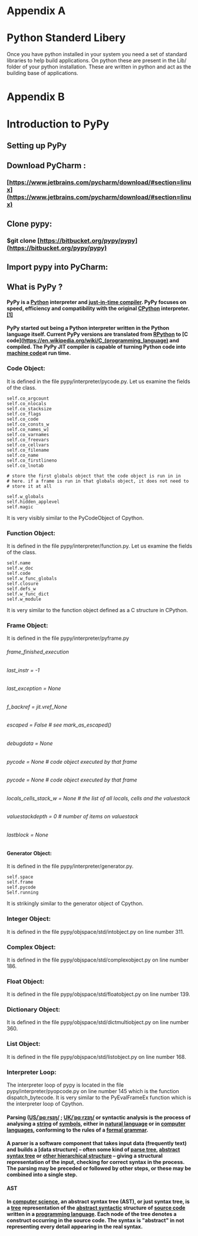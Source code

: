 # Appendix A  


# Python Standerd Libery


Once you have python installed in your system you need a set of standard libraries to help build
applications. On python these are present in the Lib/ folder of your python installation. These
are written in python and act as the building base of applications.



# Appendix B

# Introduction to PyPy

## Setting up PyPy

## Download PyCharm :

### [https://www.jetbrains.com/pycharm/download/#section=linux](https://www.jetbrains.com/pycharm/download/#section=linux)
 
## Clone pypy:

### $git clone [https://bitbucket.org/pypy/pypy](https://bitbucket.org/pypy/pypy)

## Import pypy into PyCharm:

## What is PyPy ?

#### PyPy is a [Python](https://en.wikipedia.org/wiki/Python_(programming_language)) interpreter and [just-in-time compiler](https://en.wikipedia.org/wiki/Just-in-time_compilation). PyPy focuses on speed, efficiency and compatibility with the original [CPython](https://en.wikipedia.org/wiki/CPython) interpreter.[[1]](https://en.wikipedia.org/wiki/PyPy#cite_note-mission-statement-1)
#### PyPy started out being a Python interpreter written in the Python language itself. Current PyPy versions are translated from [RPython](https://en.wikipedia.org/wiki/PyPy#RPython) to [C code](https://en.wikipedia.org/wiki/C_(programming_language) and compiled. The PyPy JIT compiler is capable of turning Python code into [machine code](https://en.wikipedia.org/wiki/Machine_code)at run time.
### Code Object:
It is defined in the file pypy/interpreter/pycode.py. Let us examine the fields of the class.
```
self.co_argcount
self.co_nlocals
self.co_stacksize
self.co_flags
self.co_code
self.co_consts_w
self.co_names_w]
self.co_varnames
self.co_freevars
self.co_cellvars
self.co_filename
self.co_name
self.co_firstlineno
self.co_lnotab

# store the first globals object that the code object is run in in
# here. if a frame is run in that globals object, it does not need to
# store it at all

self.w_globals
self.hidden_applevel
self.magic
```
It is very visibly similar to the PyCodeObject of Cpython.
### Function Object:
It is defined in the file pypy/interpreter/function.py. Let us examine the fields of the class.
```
self.name
self.w_doc
self.code
self.w_func_globals
self.closure
self.defs_w
self.w_func_dict
self.w_module
```
It is very similar to the function object defined as a C structure in CPython.
### Frame Object:
It is defined in the file pypy/interpreter/pyframe.py

###### frame_finished_execution
###### last_instr = -1
###### last_exception = None
###### f_backref =  jit.vref_None
###### escaped = False # see mark_as_escaped()
###### debugdata = None
###### pycode = None # code object executed by that frame
###### pycode = None # code object executed by that frame
###### locals_cells_stack_w = None # the list of all locals, cells and the valuestack
###### valuestackdepth = 0 # number of items on valuestack
###### lastblock = None
#### Generator Object:
It is defined in the file pypy/interpreter/generator.py.
```
self.space
self.frame
self.pycode
Self.running
```
It is strikingly similar to the generator object of Cpython.
### Integer Object:
It is defined in the file pypy/objspace/std/intobject.py on line number 311.
### Complex Object:
It is defined in the file pypy/objspace/std/complexobject.py on line number 186.
### Float Object:
It is defined in the file pypy/objspace/std/floatobject.py on line number 139.
### Dictionary Object:
It is defined in the file pypy/objspace/std/dictmultiobject.py on line number 360.
### List Object:
It is defined in the file pypy/objspace/std/listobject.py on line number 168.
### Interpreter Loop:
The interpreter loop of pypy is located in the file pypy/interpreter/pyopcode.py on line number 145 which is the function dispatch_bytecode. It is very similar to the PyEvalFrameEx function which is the interpreter loop of Cpython.


#### Parsing ([US/ˈpɑːrsɪŋ/](https://en.wikipedia.org/wiki/Help:IPA_for_English) ; [UK](https://en.wikipedia.org/wiki/British_English)[/ˈpɑːrzɪŋ/](https://en.wikipedia.org/wiki/Help:IPA_for_English) or syntactic analysis is the process of analysing a [string](https://en.wikipedia.org/wiki/String_(computer_science)) of  [symbols](https://en.wikipedia.org/wiki/Symbol_(programming)), either in [natural language](https://en.wikipedia.org/wiki/Natural_language) or in [computer languages](https://en.wikipedia.org/wiki/Computer_languages), conforming to the rules of a [formal grammar](https://en.wikipedia.org/wiki/Formal_grammar).
#### A parser is a software component that takes input data (frequently text) and builds a [data structure] – often some kind of [parse tree](https://en.wikipedia.org/wiki/Data_structure), [abstract syntax tree](https://en.wikipedia.org/wiki/Parse_tree) or [other hierarchical structure](https://en.wikipedia.org/wiki/Abstract_syntax_tree) – giving a structural representation of the input, checking for correct syntax in the process. The parsing may be preceded or followed by other steps, or these may be combined into a single step.
#### AST

#### In [computer science](https://en.wikipedia.org/wiki/Computer_science), an abstract syntax tree (AST), or just syntax tree, is a [tree](https://en.wikipedia.org/wiki/Directed_tree) representation of the [abstract syntactic](https://en.wikipedia.org/wiki/Abstract_syntax) structure of [source code](https://en.wikipedia.org/wiki/Source_code) written in a [programming language](https://en.wikipedia.org/wiki/Programming_language). Each node of the tree denotes a construct occurring in the source code. The syntax is "abstract" in not representing every detail appearing in the real syntax.
